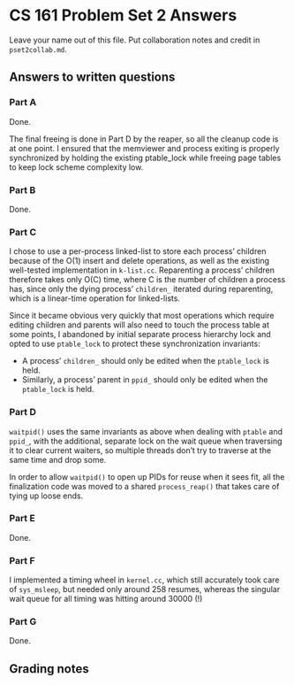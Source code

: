CS 161 Problem Set 2 Answers
============================
Leave your name out of this file. Put collaboration notes and credit in
`pset2collab.md`.

Answers to written questions
----------------------------
### Part A
Done.

The final freeing is done in Part D by the reaper, so all the cleanup code is at one point. I ensured that the memviewer and process exiting is properly synchronized by holding the existing ptable_lock while freeing page tables to keep lock scheme complexity low.

### Part B
Done.

### Part C
I chose to use a per-process linked-list to store each process’ children because of the O(1) insert and delete operations, as well as the existing well-tested implementation in `k-list.cc`. Reparenting a process’ children therefore takes only O(C) time, where C is the number of children a process has, since only the dying process’ `children_` iterated during reparenting, which is a linear-time operation for linked-lists.

Since it became obvious very quickly that most operations which require editing children and parents will also need to touch the process table at some points, I abandoned by initial separate process hierarchy lock and opted to use `ptable_lock` to protect these synchronization invariants:
 - A process’ `children_` should only be edited when the `ptable_lock` is held.
 - Similarly, a process’ parent in `ppid_` should only be edited when the `ptable_lock` is held.

### Part D
`waitpid()` uses the same invariants as above when dealing with `ptable` and `ppid_`, with the additional, separate lock on the wait queue when traversing it to clear current waiters, so multiple threads don’t try to traverse at the same time and drop some.

In order to allow `waitpid()` to open up PIDs for reuse when it sees fit, all the finalization code was moved to a shared `process_reap()` that takes care of tying up loose ends.

### Part E
Done.

### Part F
I implemented a timing wheel in `kernel.cc`, which still accurately took care of `sys_msleep`, but needed only around 258 resumes, whereas the singular wait queue for all timing was hitting around 30000 (!)

### Part G
Done.

Grading notes
-------------
